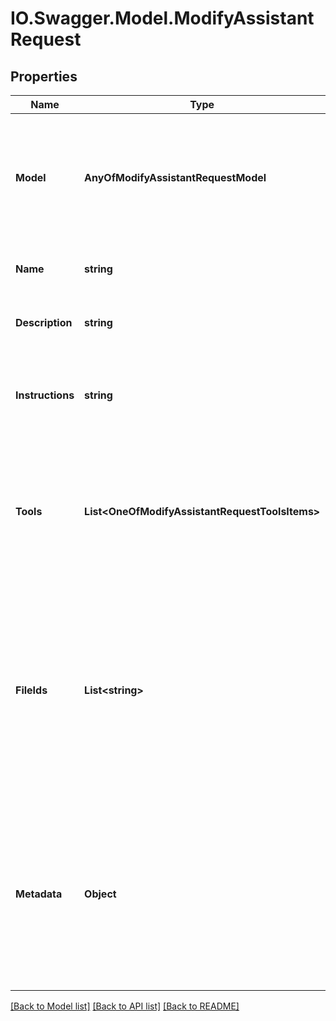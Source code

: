 # IO.Swagger.Model.ModifyAssistantRequest
## Properties

Name | Type | Description | Notes
------------ | ------------- | ------------- | -------------
**Model** | **AnyOfModifyAssistantRequestModel** | ID of the model to use. You can use the [List models](/docs/api-reference/models/list) API to see all of your available models, or see our [Model overview](/docs/models/overview) for descriptions of them.  | [optional] 
**Name** | **string** | The name of the assistant. The maximum length is 256 characters.  | [optional] 
**Description** | **string** | The description of the assistant. The maximum length is 512 characters.  | [optional] 
**Instructions** | **string** | The system instructions that the assistant uses. The maximum length is 32768 characters.  | [optional] 
**Tools** | **List&lt;OneOfModifyAssistantRequestToolsItems&gt;** | A list of tool enabled on the assistant. There can be a maximum of 128 tools per assistant. Tools can be of types &#x60;code_interpreter&#x60;, &#x60;retrieval&#x60;, or &#x60;function&#x60;.  | [optional] [default to []]
**FileIds** | **List&lt;string&gt;** | A list of [File](/docs/api-reference/files) IDs attached to this assistant. There can be a maximum of 20 files attached to the assistant. Files are ordered by their creation date in ascending order. If a file was previosuly attached to the list but does not show up in the list, it will be deleted from the assistant.  | [optional] [default to []]
**Metadata** | **Object** | Set of 16 key-value pairs that can be attached to an object. This can be useful for storing additional information about the object in a structured format. Keys can be a maximum of 64 characters long and values can be a maxium of 512 characters long.  | [optional] 

[[Back to Model list]](../README.md#documentation-for-models) [[Back to API list]](../README.md#documentation-for-api-endpoints) [[Back to README]](../README.md)

